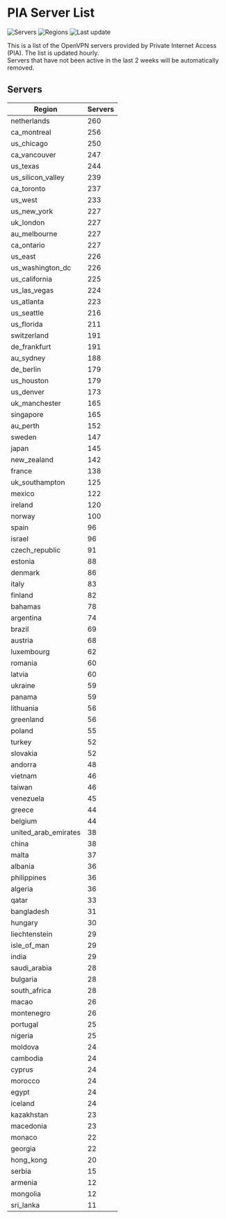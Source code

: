 # PIA Server List

![Servers](https://img.shields.io/badge/servers-9,694-blue)
![Regions](https://img.shields.io/badge/regions-97-blue)
![Last update](https://img.shields.io/badge/last_updated-Mon_Apr_29_17:03:16_UTC_2024-blue)

This is a list of the OpenVPN servers provided by Private Internet Access (PIA). The list is updated hourly. </br>
Servers that have not been active in the last 2 weeks will be automatically removed.

## Servers
| Region               | Servers |
|----------------------|---------|
| netherlands | 260 |
| ca_montreal | 256 |
| us_chicago | 250 |
| ca_vancouver | 247 |
| us_texas | 244 |
| us_silicon_valley | 239 |
| ca_toronto | 237 |
| us_west | 233 |
| us_new_york | 227 |
| uk_london | 227 |
| au_melbourne | 227 |
| ca_ontario | 227 |
| us_east | 226 |
| us_washington_dc | 226 |
| us_california | 225 |
| us_las_vegas | 224 |
| us_atlanta | 223 |
| us_seattle | 216 |
| us_florida | 211 |
| switzerland | 191 |
| de_frankfurt | 191 |
| au_sydney | 188 |
| de_berlin | 179 |
| us_houston | 179 |
| us_denver | 173 |
| uk_manchester | 165 |
| singapore | 165 |
| au_perth | 152 |
| sweden | 147 |
| japan | 145 |
| new_zealand | 142 |
| france | 138 |
| uk_southampton | 125 |
| mexico | 122 |
| ireland | 120 |
| norway | 100 |
| spain | 96 |
| israel | 96 |
| czech_republic | 91 |
| estonia | 88 |
| denmark | 86 |
| italy | 83 |
| finland | 82 |
| bahamas | 78 |
| argentina | 74 |
| brazil | 69 |
| austria | 68 |
| luxembourg | 62 |
| romania | 60 |
| latvia | 60 |
| ukraine | 59 |
| panama | 59 |
| lithuania | 56 |
| greenland | 56 |
| poland | 55 |
| turkey | 52 |
| slovakia | 52 |
| andorra | 48 |
| vietnam | 46 |
| taiwan | 46 |
| venezuela | 45 |
| greece | 44 |
| belgium | 44 |
| united_arab_emirates | 38 |
| china | 38 |
| malta | 37 |
| albania | 36 |
| philippines | 36 |
| algeria | 36 |
| qatar | 33 |
| bangladesh | 31 |
| hungary | 30 |
| liechtenstein | 29 |
| isle_of_man | 29 |
| india | 29 |
| saudi_arabia | 28 |
| bulgaria | 28 |
| south_africa | 28 |
| macao | 26 |
| montenegro | 26 |
| portugal | 25 |
| nigeria | 25 |
| moldova | 24 |
| cambodia | 24 |
| cyprus | 24 |
| morocco | 24 |
| egypt | 24 |
| iceland | 24 |
| kazakhstan | 23 |
| macedonia | 23 |
| monaco | 22 |
| georgia | 22 |
| hong_kong | 20 |
| serbia | 15 |
| armenia | 12 |
| mongolia | 12 |
| sri_lanka | 11 |